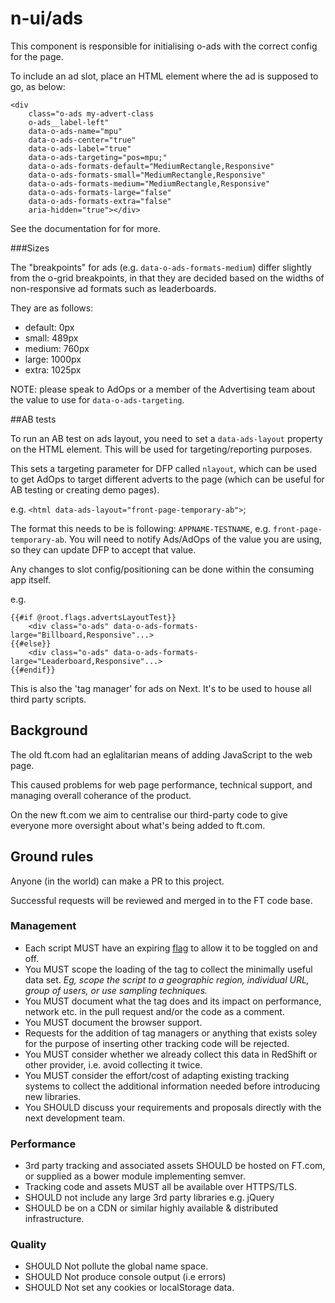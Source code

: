 # n-ui/ads

This component is responsible for initialising o-ads with the correct config for the page.

To include an ad slot, place an HTML element where the ad is supposed to go, as below:
```
<div
	class="o-ads my-advert-class
	o-ads__label-left"
	data-o-ads-name="mpu"
	data-o-ads-center="true"
	data-o-ads-label="true"
	data-o-ads-targeting="pos=mpu;"
	data-o-ads-formats-default="MediumRectangle,Responsive"
	data-o-ads-formats-small="MediumRectangle,Responsive"
	data-o-ads-formats-medium="MediumRectangle,Responsive"
	data-o-ads-formats-large="false"
	data-o-ads-formats-extra="false"
	aria-hidden="true"></div>
```

See the documentation for [<o-ads>](http://registry.origami.ft.com/components/o-ads) for more.

###Sizes

The "breakpoints" for ads (e.g. `data-o-ads-formats-medium`) differ slightly from the o-grid breakpoints, in that they are decided based on the widths of non-responsive ad formats such as leaderboards.

They are as follows:

* default: 0px
* small: 489px
* medium: 760px
* large: 1000px
* extra: 1025px


NOTE: please speak to AdOps or a member of the Advertising team about the value to use for `data-o-ads-targeting`.

##AB tests

To run an AB test on ads layout, you need to set a `data-ads-layout` property on the HTML element. This will be used for targeting/reporting purposes.

This sets a targeting parameter for DFP called `nlayout`, which can be used to get AdOps to target different adverts to the page (which can be useful for AB testing or creating demo pages).

e.g. `<html data-ads-layout="front-page-temporary-ab">`;

The format this needs to be is following: `APPNAME-TESTNAME`, e.g. `front-page-temporary-ab`. You will need to notify Ads/AdOps of the value you are using, so they can update DFP to accept that value.

Any changes to slot config/positioning can be done within the consuming app itself.

e.g.

```
{{#if @root.flags.advertsLayoutTest}}
	<div class="o-ads" data-o-ads-formats-large="Billboard,Responsive"...>
{{#else}}
	<div class="o-ads" data-o-ads-formats-large="Leaderboard,Responsive"...>
{{#endif}}
```



This is also the 'tag manager' for ads on Next. It's to be used to house all third party scripts.

## Background

The old ft.com had an eglalitarian means of adding JavaScript to the web page.

This caused problems for web page performance, technical support, and managing overall coherance of the product.

On the new ft.com we aim to centralise our third-party code to give everyone more oversight about what's being added to ft.com.

## Ground rules

Anyone (in the world) can make a PR to this project.

Successful requests will be reviewed and merged in to the FT code base.

### Management

- Each script MUST have an expiring [flag](https://github.com/Financial-Times/next-flags-api) to allow it to be toggled on and off.
- You MUST scope the loading of the tag to collect the minimally useful data set. _Eg, scope the script to a geographic region, individual URL, group of users, or use sampling techniques._
- You MUST document what the tag does and its impact on performance, network etc. in the pull request and/or the code as a comment.
- You MUST document the browser support.
- Requests for the addition of tag managers or anything that exists soley for the purpose of inserting other tracking code will be rejected.
- You MUST consider whether we already collect this data in RedShift or other provider, i.e. avoid collecting it twice.
- You MUST consider the effort/cost of adapting existing tracking systems to collect the additional information needed before introducing new libraries.
- You SHOULD discuss your requirements and proposals directly with the next development team.

### Performance

- 3rd party tracking and associated assets SHOULD be hosted on FT.com, or supplied as a bower module implementing semver.
- Tracking code and assets MUST all be available over HTTPS/TLS.
- SHOULD not include any large 3rd party libraries e.g. jQuery
- SHOULD be on a CDN or similar highly available & distributed infrastructure.

### Quality

- SHOULD Not pollute the global name space.
- SHOULD Not produce console output (i.e errors)
- SHOULD Not set any cookies or localStorage data.
